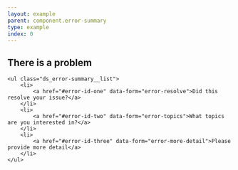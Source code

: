 ```yaml
---
layout: example
parent: component.error-summary
type: example
index: 0
---
```


<div class="ds_error-summary" id="error-summary" aria-labelledby="error-summary-title" role="alert">
    <h2 class="ds_error-rummary__title" id="error-summary-title">There is a problem</h2>

    <ul class="ds_error-summary__list">
        <li>
            <a href="#error-id-one" data-form="error-resolve">Did this resolve your issue?</a>
        </li>
        <li>
            <a href="#error-id-two" data-form="error-topics">What topics are you interested in?</a>
        </li>
        <li>
            <a href="#error-id-three" data-form="error-more-detail">Please provide more detail</a>
        </li>
    </ul>
</div>
